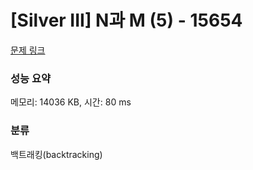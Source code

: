 # [Silver III] N과 M (5) - 15654 

[문제 링크](https://www.acmicpc.net/problem/15654) 

### 성능 요약

메모리: 14036 KB, 시간: 80 ms

### 분류

백트래킹(backtracking)

